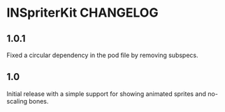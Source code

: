 # INSpriterKit CHANGELOG

## 1.0.1

Fixed a circular dependency in the pod file by removing subspecs.


## 1.0

Initial release with a simple support for showing animated sprites and no-scaling bones.
